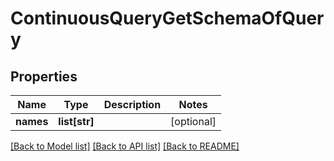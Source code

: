 # ContinuousQueryGetSchemaOfQuery

## Properties
Name | Type | Description | Notes
------------ | ------------- | ------------- | -------------
**names** | **list[str]** |  | [optional] 

[[Back to Model list]](../README.md#documentation-for-models) [[Back to API list]](../README.md#documentation-for-api-endpoints) [[Back to README]](../README.md)


